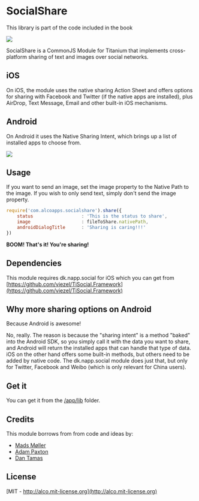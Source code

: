 # SocialShare


This library is part of the code included in the book

![](http://sht.tl/ya57YM)

SocialShare is a CommonJS Module for Titanium that implements cross-platform sharing of text and images over social networks.

## iOS
On iOS, the module uses the native sharing Action Sheet and offers options for sharing with Facebook and Twitter (if the native apps are installed),
plus AirDrop, Text Message, Email and other built-in iOS mechanisms.

## Android
On Android it uses the Native Sharing Intent, which brings up a list of installed apps to choose from.

![](http://drops.ricardoalcocer.com/drops/ios_android_sharing-y54AvtkxtS.png)

## Usage

If you want to send an image, set the image property to the Native Path to the image.  If you wish to only send text, simply don't send the image property.
```javascript
require('com.alcoapps.socialshare').share({
	status 					: 'This is the status to share',
	image 					: fileToShare.nativePath,
	androidDialogTitle 		: 'Sharing is caring!!!'
})
```

**BOOM!  That's it!  You're sharing!**

## Dependencies
This module requires dk.napp.social for iOS which you can get from [https://github.com/viezel/TiSocial.Framework](https://github.com/viezel/TiSocial.Framework)


## Why more sharing options on Android

Because Android is awesome!

No, really.  The reason is because the "sharing intent" is a method "baked" into the Android SDK, so you simply call it with the data you want to share, and Android will return the installed apps that can handle that type of data.  iOS on the other hand offers some built-in methods, but others need to be added by native code.  The dk.napp.social module does just that, but only for Twitter, Facebook and Weibo (which is only relevant for China users).

## Get it
You can get it from the [/app/lib](https://github.com/ricardoalcocer/socialshare/tree/master/app/lib) folder.

## Credits
This module borrows from from code and ideas by:

* [Mads Møller](https://github.com/viezel/)
* [Adam Paxton](https://github.com/adampax/)
* [Dan Tamas](https://github.com/rborn)

## License
[MIT - http://alco.mit-license.org](http://alco.mit-license.org)